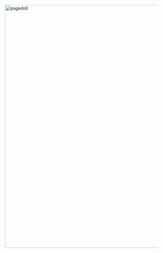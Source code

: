 <div class="fixed-bottom pb-2" style="right:inherit;bottom:1%;">
<img src="https://i.pinimg.com/1200x/92/79/60/9279608596b74ad7edc4ee93b93b063f.jpg" class="fa-bounce tooltipster hidden-sm-down" alt="pagedoll"
style="width:800px;">
</div>
